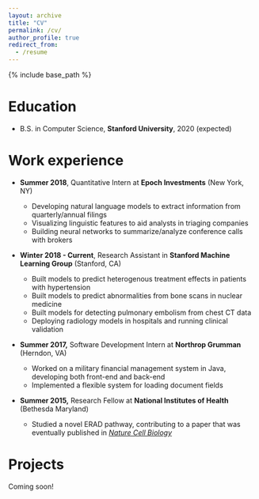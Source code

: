 ```yaml
---
layout: archive
title: "CV"
permalink: /cv/
author_profile: true
redirect_from:
  - /resume
---
```


{% include base_path %}


Education
======
* B.S. in Computer Science, **Stanford University**, 2020 (expected)

Work experience
======
* **Summer 2018**, Quantitative Intern at **Epoch Investments** (New York, NY)
  * Developing natural language models to extract information from quarterly/annual filings
  * Visualizing linguistic features to aid analysts in triaging companies
  * Building neural networks to summarize/analyze conference calls with brokers
  
* **Winter 2018 - Current**, Research Assistant in **Stanford Machine Learning Group** (Stanford, CA)
  * Built models to predict heterogenous treatment effects in patients with hypertension
  * Built models to predict abnormalities from bone scans in nuclear medicine
  * Built models for detecting pulmonary embolism from chest CT data
  * Deploying radiology models in hospitals and running clinical validation
  
* **Summer 2017,** Software Development Intern at **Northrop Grumman** (Herndon, VA)
  * Worked on a military financial management system in Java, developing both front-end and back-end
  * Implemented a flexible system for loading document fields
  
* **Summer 2015,** Research Fellow at **National Institutes of Health** (Bethesda Maryland)
  * Studied a novel ERAD pathway, contributing to a paper that was eventually published in [*Nature Cell Biology*](https://www.ncbi.nlm.nih.gov/pubmed/27295555)

  
Projects
======

Coming soon!



